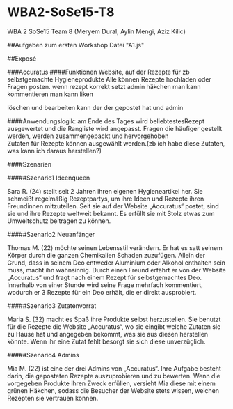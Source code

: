 # WBA2-SoSe15-T8
WBA 2 SoSe15 Team 8 (Meryem Dural, Aylin Mengi, Aziz Kilic)
  
##Aufgaben zum ersten Workshop
Datei "A1.js"

##Exposé

###Accuratus
####Funktionen
Website, auf der Rezepte für zb selbstgemachte Hygieneprodukte
Alle können Rezepte hochladen oder Fragen posten. wenn rezept korrekt setzt admin häkchen
man kann kommentieren
man kann liken

löschen und bearbeiten kann der der gepostet hat und admin


####Anwendungslogik: 
am Ende des Tages wird beliebtestesRezept ausgewertet und die Rangliste wird angepasst.
Fragen die häufiger gestellt werden, werden zusammengepackt und hervorgehoben  
Zutaten für Rezepte können ausgewählt werden.(zb ich habe diese Zutaten, was kann ich daraus herstellen?)  

####Szenarien

#####Szenario1 Ideenqueen

Sara R. (24) stellt seit 2 Jahren ihren eigenen Hygieneartikel her. Sie schmeißt  regelmäßig Rezeptpartys, um ihre Ideen und Rezepte ihren Freundinnen mitzuteilen. Seit sie auf der Website „Accuratus“ postet, sind sie und ihre Rezepte weltweit bekannt. Es erfüllt sie mit Stolz etwas zum Umweltschutz beitragen zu können. 


#####Szenario2 Neuanfänger 

Thomas M. (22) möchte seinen Lebensstil verändern. Er hat es satt seinem Körper durch die ganzen Chemikalien Schaden zuzufügen. Allein der Grund, dass in seinem Deo
entweder Aluminium oder Alkohol enthalten sein muss, macht ihn wahnsinnig. Durch einen Freund erfährt er von der Website „Accuratus“ und fragt nach einem Rezept für selbstgemachtes Deo. Innerhalb von einer Stunde wird seine Frage mehrfach kommentiert, wodurch er 3 Rezepte für ein Deo erhält, die er direkt ausprobiert. 


#####Szenario3 Zutatenvorrat

Maria S. (32) macht es Spaß ihre Produkte selbst herzustellen. Sie benutzt für die Rezepte die Website „Accuratus“, wo sie eingibt welche Zutaten sie zu Hause hat und angegeben bekommt, was sie aus diesen herstellen könnte. Wenn ihr eine Zutat fehlt besorgt sie sich diese unverzüglich. 


#####Szenario4 Admins

Mia M. (22) ist eine der drei Admins von „Accuratus“. Ihre Aufgabe besteht darin, die geposteten Rezepte auszuprobieren und zu bewerten. Wenn die vorgegeben Produkte ihren Zweck erfüllen, versieht Mia diese mit einem grünen Häkchen, sodass die Besucher der Website stets wissen, welchen Rezepten sie vertrauen können.



